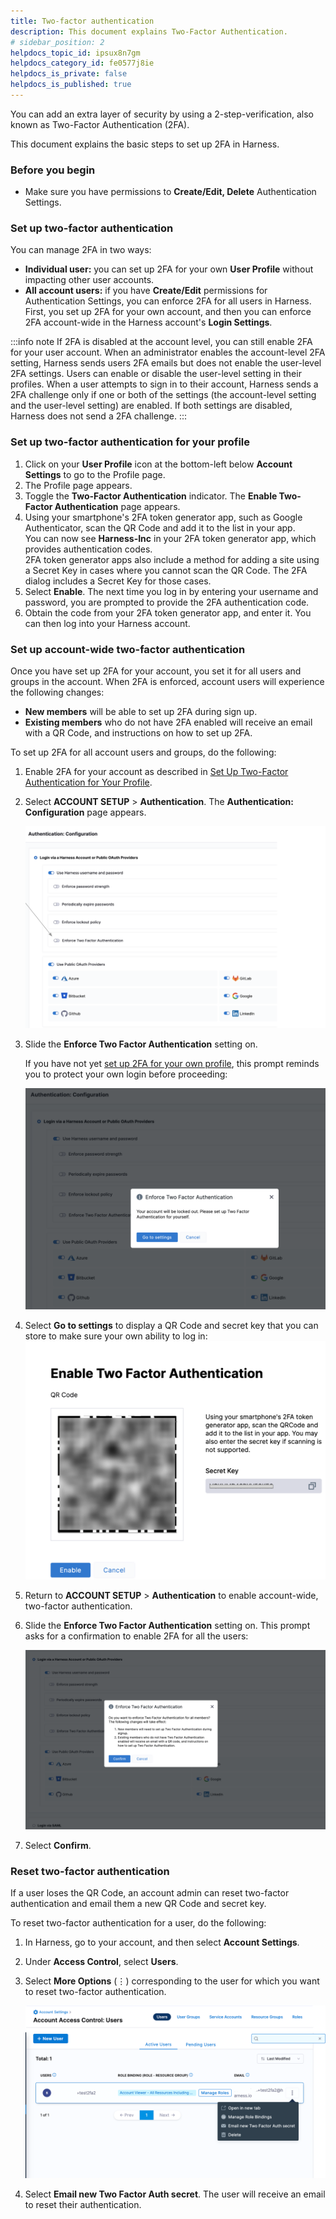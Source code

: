 ```yaml
---
title: Two-factor authentication
description: This document explains Two-Factor Authentication.
# sidebar_position: 2
helpdocs_topic_id: ipsux8n7gm
helpdocs_category_id: fe0577j8ie
helpdocs_is_private: false
helpdocs_is_published: true
---
```


You can add an extra layer of security by using a 2-step-verification, also known as Two-Factor Authentication (2FA). 

This document explains the basic steps to set up 2FA in Harness.

### Before you begin

* Make sure you have permissions to **Create/Edit, Delete** Authentication Settings.

### Set up two-factor authentication

You can manage 2FA in two ways:

* **Individual user:** you can set up 2FA for your own **User Profile** without impacting other user accounts.
* **All account users:** if you have **Create/Edit** permissions for Authentication Settings, you can enforce 2FA for all users in Harness. First, you set up 2FA for your own account, and then you can enforce 2FA account-wide in the Harness account's **Login Settings**.

:::info note
If 2FA is disabled at the account level, you can still enable 2FA for your user account. When an administrator enables the account-level 2FA setting, Harness sends users 2FA emails but does not enable the user-level 2FA settings. Users can enable or disable the user-level setting in their profiles. When a user attempts to sign in to their account, Harness sends a 2FA challenge only if one or both of the settings (the account-level setting and the user-level setting) are enabled. If both settings are disabled, Harness does not send a 2FA challenge.
:::

### Set up two-factor authentication for your profile

1. Click on your **User Profile** icon at the bottom-left below **Account Settings** to go to the Profile page.
2. The Profile page appears.
3. Toggle the **Two-Factor Authentication** indicator. The **Enable Two-Factor Authentication** page appears.
4. Using your smartphone's 2FA token generator app, such as Google Authenticator, scan the QR Code and add it to the list in your app.  
You can now see **Harness-Inc** in your 2FA token generator app, which provides authentication codes.  
2FA token generator apps also include a method for adding a site using a Secret Key in cases where you cannot scan the QR Code. The 2FA dialog includes a Secret Key for those cases.
5. Select **Enable**. The next time you log in by entering your username and password, you are prompted to provide the 2FA authentication code.
6. Obtain the code from your 2FA token generator app, and enter it. You can then log into your Harness account.

### Set up account-wide two-factor authentication

Once you have set up 2FA for your account, you set it for all users and groups in the account. When 2FA is enforced, account users will experience the following changes:

* **New members** will be able to set up 2FA during sign up.
* **Existing members** who do not have 2FA enabled will receive an email with a QR Code, and instructions on how to set up 2FA.

To set up 2FA for all account users and groups, do the following:

1. Enable 2FA for your account as described in [Set Up Two-Factor Authentication for Your Profile](#set-up-two-factor-authentication-for-your-profile).
   
2. Select **ACCOUNT SETUP** > **Authentication**. The **Authentication: Configuration** page appears.  
   
   ![](./static/two-factor-authentication-01.png)

3. Slide the **Enforce Two Factor Authentication** setting on.
  
   If you have not yet [set up 2FA for your own profile](#set-up-two-factor-authentication-for-your-profile), this prompt reminds you to protect your own login before proceeding:

   ![](./static/two-factor-authentication-02.png)

4. Select **Go to settings** to display a QR Code and secret key that you can store to make sure your own ability to log in:  
![](./static/two-factor-authentication-03.png)

5. Return to **ACCOUNT SETUP** > **Authentication** to enable account-wide, two-factor authentication.
6. Slide the **Enforce Two Factor Authentication** setting on. This prompt asks for a confirmation to enable 2FA for all the users:  
   
   ![](./static/two-factor-authentication-04.png)

7. Select **Confirm**.

### Reset two-factor authentication

If a user loses the QR Code, an account admin can reset two-factor authentication and email them a new QR Code and secret key.

To reset two-factor authentication for a user, do the following:

1. In Harness, go to your account, and then select **Account Settings**.
2. Under **Access Control**, select **Users**.
3. Select **More Options** (&vellip;) corresponding to the user for which you want to reset two-factor authentication.

   ![](./static/reset-two-factor-authentication.png)

4. Select **Email new Two Factor Auth secret**.
   The user will receive an email to reset their authentication.
